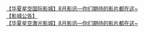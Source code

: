   
[【华夏星空国际影城】8月影讯—你们期待的影片都在这~](http://www.dianyue.me/archives/767/zwdkqft8l9xefaqn/)  
[【影城公告】](http://www.dianyue.me/archives/713/rg5wbkcl5t3kvfiy/)  
[【华夏星空激光影城】8月影讯—你们期待的影片都在这~](http://www.dianyue.me/archives/962/smc0ypzyc0k6697y/)